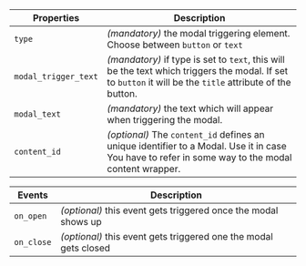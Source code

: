 | Properties           | Description                                                                                                                                                |
| -------------------- | ---------------------------------------------------------------------------------------------------------------------------------------------------------- |
| `type`               | _(mandatory)_ the modal triggering element. Choose between `button` or `text`                                                                              |
| `modal_trigger_text` | _(mandatory)_ if type is set to `text`, this will be the text which triggers the modal. If set to `button` it will be the `title` attribute of the button. |
| `modal_text`         | _(mandatory)_ the text which will appear when triggering the modal.                                                                                        |
| `content_id`         | _(optional)_ The `content_id` defines an unique identifier to a Modal. Use it in case You have to refer in some way to the modal content wrapper.          |

| Events     | Description                                                      |
| ---------- | ---------------------------------------------------------------- |
| `on_open`  | _(optional)_ this event gets triggered once the modal shows up   |
| `on_close` | _(optional)_ this event gets triggered one the modal gets closed |
